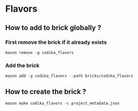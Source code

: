 # Flavors

## How to add to brick globally ?

### First remove the brick if it already exists

```shell
mason remove -g codika_flavors
```

### Add the brick

```shell
mason add -g codika_flavors --path bricks/codika_flavors
```

## How to create the brick ?

```shell
mason make codika_flavors -c project_metadata.json
```
